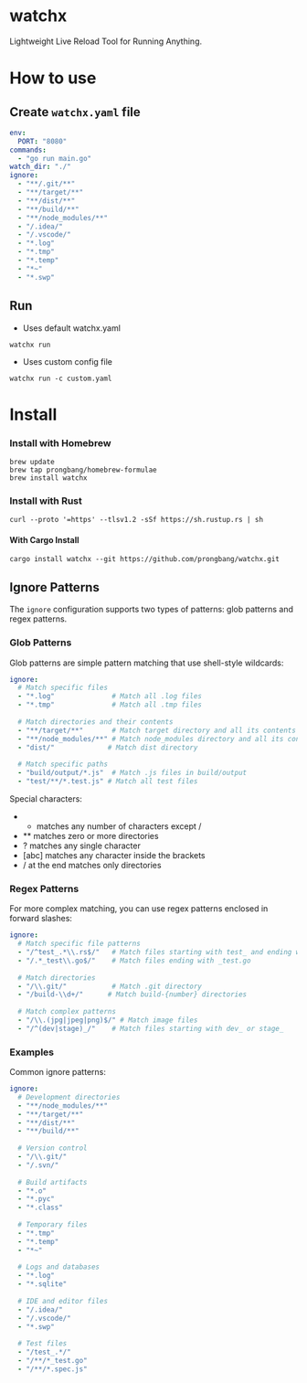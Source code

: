 # watchx

Lightweight Live Reload Tool for Running Anything.

# How to use

## Create `watchx.yaml` file

```yaml
env:
  PORT: "8080"
commands:
  - "go run main.go"
watch_dir: "./"
ignore:
  - "**/.git/**"
  - "**/target/**"
  - "**/dist/**"
  - "**/build/**"
  - "**/node_modules/**"
  - "/.idea/"
  - "/.vscode/"
  - "*.log"
  - "*.tmp"
  - "*.temp"
  - "*~"
  - "*.swp"
```

## Run

- Uses default watchx.yaml

```shell
watchx run
```

- Uses custom config file

```shell
watchx run -c custom.yaml
```

# Install

### Install with Homebrew

```shell
brew update
brew tap prongbang/homebrew-formulae
brew install watchx
```

### Install with Rust

```shell
curl --proto '=https' --tlsv1.2 -sSf https://sh.rustup.rs | sh
```

#### With Cargo Install

```shell
cargo install watchx --git https://github.com/prongbang/watchx.git
```

## Ignore Patterns

The `ignore` configuration supports two types of patterns: glob patterns and regex patterns.

### Glob Patterns

Glob patterns are simple pattern matching that use shell-style wildcards:

```yaml
ignore:
  # Match specific files
  - "*.log"              # Match all .log files
  - "*.tmp"              # Match all .tmp files
  
  # Match directories and their contents
  - "**/target/**"       # Match target directory and all its contents
  - "**/node_modules/**" # Match node_modules directory and all its contents
  - "dist/"             # Match dist directory
  
  # Match specific paths
  - "build/output/*.js"  # Match .js files in build/output
  - "test/**/*.test.js" # Match all test files
```

Special characters:

- * matches any number of characters except /
- ** matches zero or more directories
- ? matches any single character
- [abc] matches any character inside the brackets
- / at the end matches only directories

### Regex Patterns

For more complex matching, you can use regex patterns enclosed in forward slashes:

```yaml
ignore:
  # Match specific file patterns
  - "/^test_.*\\.rs$/"   # Match files starting with test_ and ending with .rs
  - "/.*_test\\.go$/"    # Match files ending with _test.go
  
  # Match directories
  - "/\\.git/"           # Match .git directory
  - "/build-\\d+/"      # Match build-{number} directories
  
  # Match complex patterns
  - "/\\.(jpg|jpeg|png)$/" # Match image files
  - "/^(dev|stage)_/"    # Match files starting with dev_ or stage_
 ```

### Examples

Common ignore patterns:

```yaml
ignore:
  # Development directories
  - "**/node_modules/**"
  - "**/target/**"
  - "**/dist/**"
  - "**/build/**"
  
  # Version control
  - "/\\.git/"
  - "/.svn/"
  
  # Build artifacts
  - "*.o"
  - "*.pyc"
  - "*.class"
  
  # Temporary files
  - "*.tmp"
  - "*.temp"
  - "*~"
  
  # Logs and databases
  - "*.log"
  - "*.sqlite"
  
  # IDE and editor files
  - "/.idea/"
  - "/.vscode/"
  - "*.swp"
  
  # Test files
  - "/test_.*/"
  - "/**/*_test.go"
  - "/**/*.spec.js"
 ```